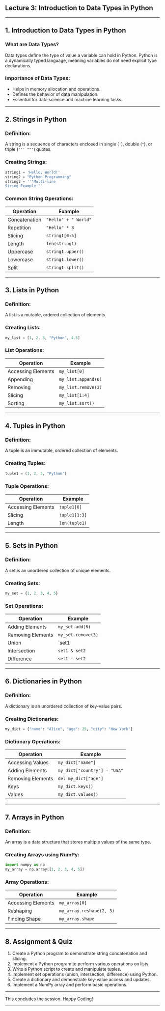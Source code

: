 ## Lecture 3: Introduction to Data Types in Python
---

## **1. Introduction to Data Types in Python**
### **What are Data Types?**
Data types define the type of value a variable can hold in Python. Python is a dynamically typed language, meaning variables do not need explicit type declarations.

### **Importance of Data Types:**
- Helps in memory allocation and operations.
- Defines the behavior of data manipulation.
- Essential for data science and machine learning tasks.

---

## **2. Strings in Python**
### **Definition:**
A string is a sequence of characters enclosed in single (`'`), double (`"`), or triple (`''' """`) quotes.

### **Creating Strings:**
```python
string1 = 'Hello, World!'
string2 = "Python Programming"
string3 = '''Multi-line
String Example'''
```

### **Common String Operations:**
| Operation | Example |
|-----------|---------|
| Concatenation | `"Hello" + " World"` |
| Repetition | `"Hello" * 3` |
| Slicing | `string1[0:5]` |
| Length | `len(string1)` |
| Uppercase | `string1.upper()` |
| Lowercase | `string1.lower()` |
| Split | `string1.split() ` |

---

## **3. Lists in Python**
### **Definition:**
A list is a mutable, ordered collection of elements.

### **Creating Lists:**
```python
my_list = [1, 2, 3, "Python", 4.5]
```

### **List Operations:**
| Operation | Example |
|-----------|---------|
| Accessing Elements | `my_list[0]` |
| Appending | `my_list.append(6)` |
| Removing | `my_list.remove(3)` |
| Slicing | `my_list[1:4]` |
| Sorting | `my_list.sort()` |

---

## **4. Tuples in Python**
### **Definition:**
A tuple is an immutable, ordered collection of elements.

### **Creating Tuples:**
```python
tuple1 = (1, 2, 3, "Python")
```

### **Tuple Operations:**
| Operation | Example |
|-----------|---------|
| Accessing Elements | `tuple1[0]` |
| Slicing | `tuple1[1:3]` |
| Length | `len(tuple1)` |

---

## **5. Sets in Python**
### **Definition:**
A set is an unordered collection of unique elements.

### **Creating Sets:**
```python
my_set = {1, 2, 3, 4, 5}
```

### **Set Operations:**
| Operation | Example |
|-----------|---------|
| Adding Elements | `my_set.add(6)` |
| Removing Elements | `my_set.remove(3)` |
| Union | `set1 | set2` |
| Intersection | `set1 & set2` |
| Difference | `set1 - set2` |

---

## **6. Dictionaries in Python**
### **Definition:**
A dictionary is an unordered collection of key-value pairs.

### **Creating Dictionaries:**
```python
my_dict = {"name": "Alice", "age": 25, "city": "New York"}
```

### **Dictionary Operations:**
| Operation | Example |
|-----------|---------|
| Accessing Values | `my_dict["name"]` |
| Adding Elements | `my_dict["country"] = "USA"` |
| Removing Elements | `del my_dict["age"]` |
| Keys | `my_dict.keys()` |
| Values | `my_dict.values()` |

---

## **7. Arrays in Python**
### **Definition:**
An array is a data structure that stores multiple values of the same type.

### **Creating Arrays using NumPy:**
```python
import numpy as np
my_array = np.array([1, 2, 3, 4, 5])
```

### **Array Operations:**
| Operation | Example |
|-----------|---------|
| Accessing Elements | `my_array[0]` |
| Reshaping | `my_array.reshape(2, 3)` |
| Finding Shape | `my_array.shape` |

---

## **8. Assignment & Quiz**
1. Create a Python program to demonstrate string concatenation and slicing.
2. Implement a Python program to perform various operations on lists.
3. Write a Python script to create and manipulate tuples.
4. Implement set operations (union, intersection, difference) using Python.
5. Create a dictionary and demonstrate key-value access and updates.
6. Implement a NumPy array and perform basic operations.

---

This concludes the session. Happy Coding!

---

